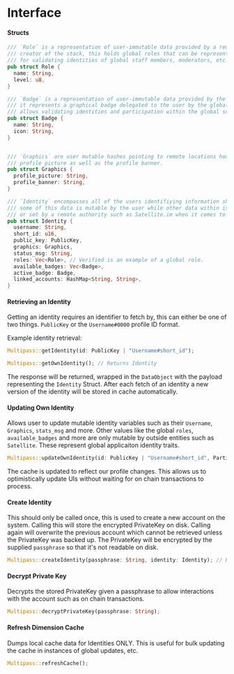 # Interface

#### Structs

```rust
/// `Role` is a representation of user-immutable data provided by a remote resource managed by the 
/// creator of the stack, this holds global roles that can be represented across the application useful
/// for validating identities of global staff members, moderators, etc.
pub struct Role {
  name: String,
  level: u8,
}

/// `Badge` is a representation of user-immutable data provided by the remote resource
/// it represents a graphical badge delegated to the user by the global authority of the app which
/// allows validating identities and participation within the global scope of the app
pub struct Badge {
  name: String,
  icon: String,
}


/// `Graphics` are user mutable hashes pointing to remote locations housing the users preffered
/// profile picture as well as the profile banner.
pub struct Graphics {
  profile_picture: String,
  profile_banner: String,
}

/// `Identity` encompasses all of the users identifiying information shared with the public.
/// some of this data is mutable by the user while other data within is automatically generated
/// or set by a remote authority such as Satellite.im when it comes to setting global applicaiton roles & badges.
pub struct Identity {
  username: String,
  short_id: u16,
  public_key: PublicKey,
  graphics: Graphics,
  status_msg: String,
  roles: Vec<Role>, // Verified is an example of a global role.
  available_badges: Vec<Badge>,
  active_badge: Badge,
  linked_accounts: HashMap<String, String>,
}
```

#### Retrieving an Identity

Getting an identity requires an identifier to fetch by, this can either be one of two things. `PublicKey` or the `Username#0000` profile ID format.

Example identity retrieval:


```rust
Multipass::getIdentity(id: PublicKey | "Username#short_id");
```

```rust
Multipass::getOwnIdentity(); // Returns Identity
```

The response will be returned, wrapped in the `DataObject` with the payload representing the `Identity` Struct. After each fetch of an identity a new version of the identity will be stored in cache automatically.

#### Updating Own Identity

Allows user to update mutable identity variables such as their `Username`, `Graphics`, `stats_msg` and more. Other values like the global `roles`, `available_badges` and more are only mutable by outside entities such as `Satellite`. These represent global applicaiton identity traits.

```rust
Multipass::updateOwnIdentity(id: PublicKey | "Username#short_id", PartialIdentity);
```

The cache is updated to reflect our profile changes. This allows us to optimistically update UIs without waiting for on chain transactions to process.

#### Create Identity

This should only be called once, this is used to create a new account on the system. Calling this will store the encrypted PrivateKey on disk. Calling again will overwrite the previous account which cannot be retrieved unless the PrivateKey was backed up. The PrivateKey will be encrypted by the supplied `passphrase` so that it's not readable on disk.

```rust
Multipass::createIdentity(passphrase: String, identity: Identity); // Returns PublicKey, stores encrypted private key
```

#### Decrypt Private Key

Decrypts the stored PrivateKey given a passphrase to allow interactions with the account such as on chain transactions.

```rust
Multipass::decryptPrivateKey(passphrase: String);
```

#### Refresh Dimension Cache

Dumps local cache data for Identities ONLY. This is useful for bulk updating the cache in instances of global updates, etc.

```rust
Multipass::refreshCache();
````
